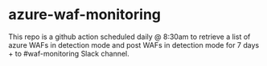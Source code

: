# azure-waf-monitoring

This repo is a github action scheduled daily @ 8:30am to retrieve a list of azure WAFs in detection mode and post WAFs in detection mode for 7 days + to #waf-monitoring Slack channel.
